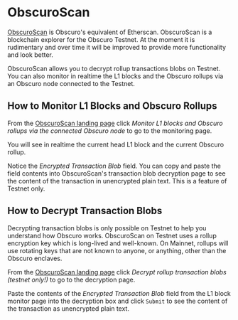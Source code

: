 # ObscuroScan
[ObscuroScan](http://obscuroscan-01.uksouth.azurecontainer.io/) is Obscuro's equivalent of Etherscan. ObscuroScan is a blockchain explorer for the Obscuro Testnet. At the moment it is rudimentary and over time it will be improved to provide more functionality and look better.

ObscuroScan allows you to decrypt rollup transactions blobs on Testnet. You can also monitor in realtime the L1 blocks and the Obscuro rollups via an Obscuro node connected to the Testnet.

## How to Monitor L1 Blocks and Obscuro Rollups
From the [ObscuroScan landing page](http://obscuroscan-01.uksouth.azurecontainer.io/) click _Monitor L1 blocks and Obscuro rollups via the connected Obscuro node_ to go to the monitoring page.

You will see in realtime the current head L1 block and the current Obscuro rollup.

Notice the _Encrypted Transaction Blob_ field. You can copy and paste the field contents into ObscuroScan's transaction blob decryption page to see the content of the transaction in unencrypted plain text. This is a feature of Testnet only.

## How to Decrypt Transaction Blobs
Decrypting transaction blobs is only possible on Testnet to help you understand how Obscuro works. ObscuroScan on Testnet uses a rollup encryption key which is long-lived and well-known. On Mainnet, rollups will use rotating keys that are not known to anyone, or anything, other than the Obscuro enclaves.

From the [ObscuroScan landing page](http://obscuroscan-01.uksouth.azurecontainer.io/) click _Decrypt rollup transaction blobs (testnet only!)_ to go to the decryption page.

Paste the contents of the _Encrypted Transaction Blob_ field from the L1 block monitor page into the decryption box and click `Submit` to see the content of the transaction as unencrypted plain text.
